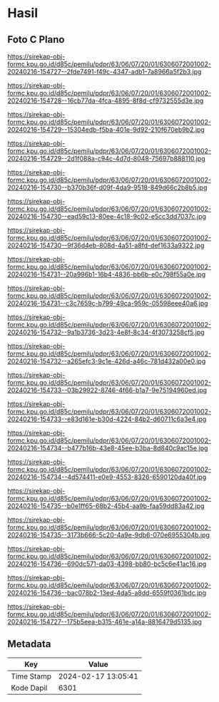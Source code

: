 # Hasil

## Foto C Plano

https://sirekap-obj-formc.kpu.go.id/d85c/pemilu/pdpr/63/06/07/20/01/6306072001002-20240216-154727--2fde7491-f49c-4347-adb1-7a8966a5f2b3.jpg

https://sirekap-obj-formc.kpu.go.id/d85c/pemilu/pdpr/63/06/07/20/01/6306072001002-20240216-154728--16cb77da-4fca-4895-8f8d-cf9732555d3e.jpg

https://sirekap-obj-formc.kpu.go.id/d85c/pemilu/pdpr/63/06/07/20/01/6306072001002-20240216-154729--15304edb-f5ba-401e-9d92-210f670eb9b2.jpg

https://sirekap-obj-formc.kpu.go.id/d85c/pemilu/pdpr/63/06/07/20/01/6306072001002-20240216-154729--2d1f088a-c94c-4d7d-8048-75697b888110.jpg

https://sirekap-obj-formc.kpu.go.id/d85c/pemilu/pdpr/63/06/07/20/01/6306072001002-20240216-154730--b370b36f-d09f-4da9-9518-849d66c2b8b5.jpg

https://sirekap-obj-formc.kpu.go.id/d85c/pemilu/pdpr/63/06/07/20/01/6306072001002-20240216-154730--ead59c13-80ee-4c18-9c02-e5cc3dd7037c.jpg

https://sirekap-obj-formc.kpu.go.id/d85c/pemilu/pdpr/63/06/07/20/01/6306072001002-20240216-154730--9f36d4eb-808d-4a51-a8fd-def1633a9322.jpg

https://sirekap-obj-formc.kpu.go.id/d85c/pemilu/pdpr/63/06/07/20/01/6306072001002-20240216-154731--20a996b1-16b4-4836-bb6b-e0c798f55a0e.jpg

https://sirekap-obj-formc.kpu.go.id/d85c/pemilu/pdpr/63/06/07/20/01/6306072001002-20240216-154731--c3c7659c-b799-49ca-959c-05598eee40a6.jpg

https://sirekap-obj-formc.kpu.go.id/d85c/pemilu/pdpr/63/06/07/20/01/6306072001002-20240216-154732--9a1b3736-3d23-4e8f-8c34-4f3073258cf5.jpg

https://sirekap-obj-formc.kpu.go.id/d85c/pemilu/pdpr/63/06/07/20/01/6306072001002-20240216-154732--a265efc3-9c1e-426d-a46c-781d432a00e0.jpg

https://sirekap-obj-formc.kpu.go.id/d85c/pemilu/pdpr/63/06/07/20/01/6306072001002-20240216-154733--03b29922-8746-4f66-b1a7-9e75194960ed.jpg

https://sirekap-obj-formc.kpu.go.id/d85c/pemilu/pdpr/63/06/07/20/01/6306072001002-20240216-154733--e83d161e-b30d-4224-84b2-d60711c6a3e4.jpg

https://sirekap-obj-formc.kpu.go.id/d85c/pemilu/pdpr/63/06/07/20/01/6306072001002-20240216-154734--b477b16b-43e8-45ee-b3ba-8d840c9ac15e.jpg

https://sirekap-obj-formc.kpu.go.id/d85c/pemilu/pdpr/63/06/07/20/01/6306072001002-20240216-154734--4d574411-e0e9-4553-8326-6590120da40f.jpg

https://sirekap-obj-formc.kpu.go.id/d85c/pemilu/pdpr/63/06/07/20/01/6306072001002-20240216-154735--b0e1ff65-68b2-45b4-aa9b-faa59dd83a42.jpg

https://sirekap-obj-formc.kpu.go.id/d85c/pemilu/pdpr/63/06/07/20/01/6306072001002-20240216-154735--3173b666-5c20-4a9e-9db6-070e6955304b.jpg

https://sirekap-obj-formc.kpu.go.id/d85c/pemilu/pdpr/63/06/07/20/01/6306072001002-20240216-154736--690dc571-da03-4398-bb80-bc5c6e41ac16.jpg

https://sirekap-obj-formc.kpu.go.id/d85c/pemilu/pdpr/63/06/07/20/01/6306072001002-20240216-154736--bac078b2-13ed-4da5-a8dd-6559f0361bdc.jpg

https://sirekap-obj-formc.kpu.go.id/d85c/pemilu/pdpr/63/06/07/20/01/6306072001002-20240216-154727--175b5eea-b315-461e-a14a-8816479d5135.jpg


## Metadata

| Key        | Value               |
| ---------- | ------------------- |
| Time Stamp | 2024-02-17 13:05:41 |
| Kode Dapil | 6301                |



